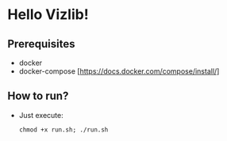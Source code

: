 # Hello Vizlib!

## Prerequisites

* docker 
* docker-compose [https://docs.docker.com/compose/install/]

## How to run?

* Just execute: 
  ```
  chmod +x run.sh; ./run.sh
  ```
